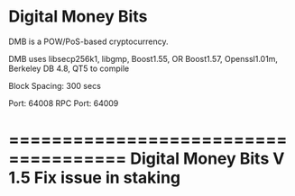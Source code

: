 Digital Money Bits 
=====================================


DMB is a POW/PoS-based cryptocurrency.

DMB uses libsecp256k1, libgmp, Boost1.55, OR Boost1.57,
Openssl1.01m, Berkeley DB 4.8, QT5 to compile

Block Spacing: 300 secs

Port: 64008 RPC Port: 64009

=====================================
Digital Money Bits V 1.5
Fix issue in staking
=====================================
